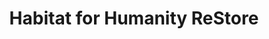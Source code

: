 ---
title: "Habitat for Humanity ReStore"
url: /port-orange/habitat-for-humanity-restore/
shop: charity
---
